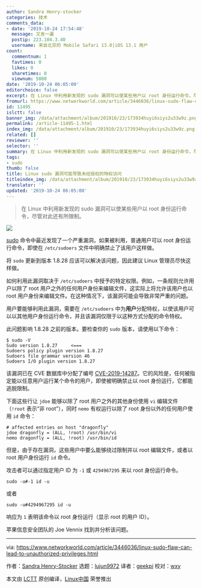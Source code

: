 ```yaml
---
author: Sandra Henry-stocker
categories: 技术
comments_data:
- date: '2019-10-24 17:54:48'
  message: 又发一遍
  postip: 223.104.3.40
  username: 来自北京的 Mobile Safari 13.0|iOS 13.1 用户
count:
  commentnum: 1
  favtimes: 0
  likes: 0
  sharetimes: 0
  viewnum: 5080
date: '2019-10-24 06:05:00'
editorchoice: false
excerpt: 在 Linux 中利用新发现的 sudo 漏洞可以使某些用户以 root 身份运行命令，尽管对此还有所限制。
fromurl: https://www.networkworld.com/article/3446036/linux-sudo-flaw-can-lead-to-unauthorized-privileges.html
id: 11495
islctt: false
banner_img: /data/attachment/album/201910/23/173934huyi6siys2u33w9z.png
permalink: /article-11495-1.html
index_img: /data/attachment/album/201910/23/173934huyi6siys2u33w9z.png
related: []
reviewer: ''
selector: ''
summary: 在 Linux 中利用新发现的 sudo 漏洞可以使某些用户以 root 身份运行命令，尽管对此还有所限制。
tags:
- sudo
thumb: false
title: Linux sudo 漏洞可能导致未经授权的特权访问
titleindex_img: /data/attachment/album/201910/23/173934huyi6siys2u33w9z.png
translator: ''
updated: '2019-10-24 06:05:00'
---
```



> 
> 在 Linux 中利用新发现的 sudo 漏洞可以使某些用户以 root 身份运行命令，尽管对此还有所限制。
> 
> 
> 


![](/data/attachment/album/201910/23/173934huyi6siys2u33w9z.png)


[sudo](https://www.networkworld.com/article/3236499/some-tricks-for-using-sudo.html) 命令中最近发现了一个严重漏洞，如果被利用，普通用户可以 root 身份运行命令，即使在 `/etc/sudoers` 文件中明确禁止了该用户这样做。


将 `sudo` 更新到版本 1.8.28 应该可以解决该问题，因此建议 Linux 管理员尽快这样做。


如何利用此漏洞取决于 `/etc/sudoers` 中授予的特定权限。例如，一条规则允许用户以除了 root 用户之外的任何用户身份来编辑文件，这实际上将允许该用户也以 root 用户身份来编辑文件。在这种情况下，该漏洞可能会导致非常严重的问题。


用户要能够利用此漏洞，需要在 `/etc/sudoers` 中为**用户**分配特权，以使该用户可以以其他用户身份运行命令，并且该漏洞仅限于以这种方式分配的命令特权。


此问题影响 1.8.28 之前的版本。要检查你的 `sudo` 版本，请使用以下命令：



```
$ sudo -V
Sudo version 1.8.27     <===
Sudoers policy plugin version 1.8.27
Sudoers file grammar version 46
Sudoers I/O plugin version 1.8.27
```

该漏洞已在 CVE 数据库中分配了编号 [CVE-2019-14287](http://cve.mitre.org/cgi-bin/cvename.cgi?name=CVE-2019-14287)。它的风险是，任何被指定能以任意用户运行某个命令的用户，即使被明确禁止以 root 身份运行，它都能逃脱限制。


下面这些行让 `jdoe` 能够以除了 root 用户之外的其他身份使用 `vi` 编辑文件（`!root` 表示“非 root”），同时 `nemo` 有权运行以除了 root 身份以外的任何用户使用 `id` 命令：



```
# affected entries on host "dragonfly"
jdoe dragonfly = (ALL, !root) /usr/bin/vi
nemo dragonfly = (ALL, !root) /usr/bin/id
```

但是，由于存在漏洞，这些用户中要么能够绕过限制并以 root 编辑文件，或者以 root 用户身份运行 `id` 命令。


攻击者可以通过指定用户 ID 为 `-1` 或 `4294967295` 来以 root 身份运行命令。



```
sudo -u#-1 id -u
```

或者



```
sudo -u#4294967295 id -u
```

响应为 `1` 表明该命令以 root 身份运行（显示 root 的用户 ID）。


苹果信息安全团队的 Joe Vennix 找到并分析该问题。




---


via: <https://www.networkworld.com/article/3446036/linux-sudo-flaw-can-lead-to-unauthorized-privileges.html>


作者：[Sandra Henry-Stocker](https://www.networkworld.com/author/Sandra-Henry_Stocker/) 选题：[lujun9972](https://github.com/lujun9972) 译者：[geekpi](https://github.com/geekpi) 校对：[wxy](https://github.com/wxy)


本文由 [LCTT](https://github.com/LCTT/TranslateProject) 原创编译，[Linux中国](https://linux.cn/) 荣誉推出